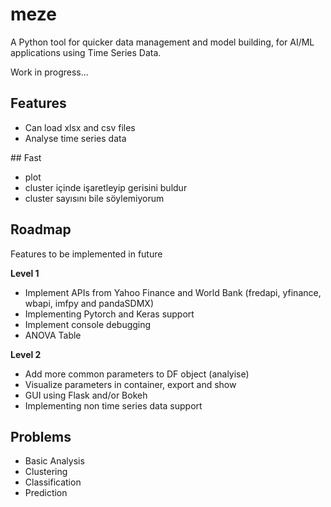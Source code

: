 # meze

A Python tool for quicker data management and model building, for AI/ML applications using Time Series Data.

Work in progress...


## Features

- Can load xlsx and csv files
- Analyse time series data

## Fast
- plot
- cluster içinde işaretleyip gerisini buldur
- cluster sayısını bile söylemiyorum


## Roadmap
Features to be implemented in future

**Level 1**
- Implement APIs from Yahoo Finance and World Bank (fredapi, yfinance, wbapi, imfpy and pandaSDMX)
- Implementing Pytorch and Keras support
- Implement console debugging
- ANOVA Table

**Level 2**
- Add more common parameters to DF object (analyise)
- Visualize parameters in container, export and show
- GUI using Flask and/or Bokeh
- Implementing non time series data support

## Problems
- Basic Analysis
- Clustering
- Classification
- Prediction
